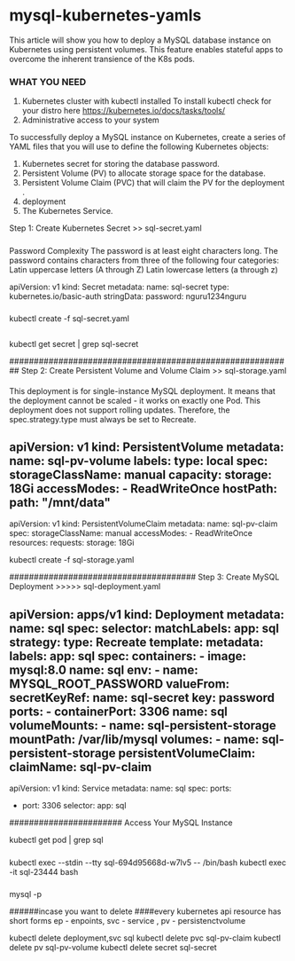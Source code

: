 # mysql-kubernetes-yamls
This article will show you how to deploy a MySQL database instance on Kubernetes using persistent volumes. This feature enables stateful apps to overcome the inherent transience of the K8s pods.
### WHAT YOU NEED
1.  Kubernetes cluster with kubectl installed
To install kubectl check for your distro here 
https://kubernetes.io/docs/tasks/tools/
2. Administrative access to your system

To successfully deploy a MySQL instance on Kubernetes, create a series of YAML files that you will use to define the following Kubernetes objects:

1.  Kubernetes secret for storing the database password.
2.  Persistent Volume (PV) to allocate storage space for the database.
3.  Persistent Volume Claim (PVC) that will claim the PV for the deployment .
4. deployment 
5. The Kubernetes Service.

Step 1: Create Kubernetes Secret >> sql-secret.yaml

#####
Password Complexity
The password is at least eight characters long. The password contains characters from three of the following four categories: Latin uppercase letters (A through Z) Latin lowercase letters (a through z)

apiVersion: v1
kind: Secret
metadata:
  name: sql-secret
type: kubernetes.io/basic-auth
stringData:
  password: nguru1234nguru

###
kubectl create -f sql-secret.yaml

##
kubectl get secret | grep sql-secret

##########################################################
Step 2: Create Persistent Volume and Volume Claim >> sql-storage.yaml


####
This deployment is for single-instance MySQL deployment. It means that the deployment cannot be scaled - it works on exactly one Pod.
This deployment does not support rolling updates. Therefore, the spec.strategy.type must always be set to Recreate.
#####
apiVersion: v1
kind: PersistentVolume
metadata:
  name: sql-pv-volume
  labels:
    type: local
spec:
  storageClassName: manual
  capacity:
    storage: 18Gi
  accessModes:
    - ReadWriteOnce
  hostPath:
    path: "/mnt/data"
---
apiVersion: v1
kind: PersistentVolumeClaim
metadata:
  name: sql-pv-claim
spec:
  storageClassName: manual
  accessModes:
    - ReadWriteOnce
  resources:
    requests:
      storage: 18Gi
      
kubectl create -f sql-storage.yaml
      
######################################
Step 3: Create MySQL Deployment >>>>> sql-deployment.yaml

apiVersion: apps/v1
kind: Deployment
metadata:
  name: sql
spec:
  selector:
    matchLabels:
      app: sql
  strategy:
    type: Recreate
  template:
    metadata:
      labels:
        app: sql
    spec:
      containers:
      - image: mysql:8.0
        name: sql
        env:
        - name: MYSQL_ROOT_PASSWORD
          valueFrom:
            secretKeyRef:
              name: sql-secret
              key: password
        ports:
        - containerPort: 3306
          name: sql
        volumeMounts:
        - name: sql-persistent-storage
          mountPath: /var/lib/mysql
      volumes:
      - name: sql-persistent-storage
        persistentVolumeClaim:
          claimName: sql-pv-claim
---
apiVersion: v1
kind: Service
metadata:
  name: sql
spec:
  ports:
  - port: 3306
  selector:
    app: sql
    
 #######################
 Access Your MySQL Instance
 
 kubectl get pod | grep sql
 
 #####
 kubectl exec --stdin --tty sql-694d95668d-w7lv5 -- /bin/bash
 kubectl exec -it sql-23444 bash
 
 
 
 #####
 
mysql -p


######incase you want to delete
####every kubernetes api resource has short forms ep - enpoints, svc - service , pv - persistenctvolume

kubectl delete deployment,svc sql
kubectl delete pvc sql-pv-claim
kubectl delete pv sql-pv-volume
kubectl delete secret sql-secret
